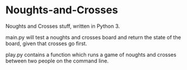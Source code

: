 # Noughts-and-Crosses
Noughts and Crosses stuff, written in Python 3.

main.py will test a noughts and crosses board and return the state of the board, given that crosses go first.

play.py contains a function which runs a game of noughts and crosses between two people on the command line.
